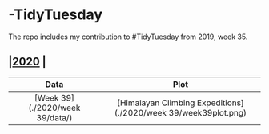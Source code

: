 # **-TidyTuesday**
The repo includes my contribution to #TidyTuesday from 2019, week 35. 

## |[2020](./2020/) |

| Data | Plot 
| :---: | :---: |
| [Week 39](./2020/week 39/data/) | [Himalayan Climbing Expeditions](./2020/week 39/week39plot.png) |